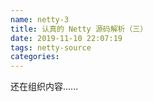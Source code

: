 ```yaml
---
name: netty-3
title: 认真的 Netty 源码解析（三）
date: 2019-11-10 22:07:19
tags: netty-source
categories: 
---
```

还在组织内容......